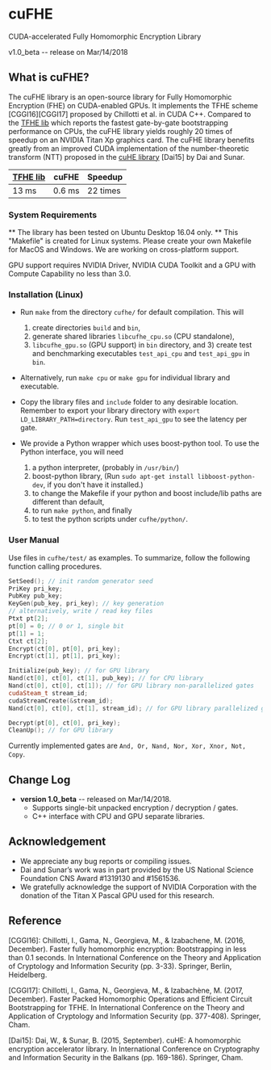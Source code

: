# cuFHE
CUDA-accelerated Fully Homomorphic Encryption Library

v1.0_beta -- release on Mar/14/2018

## What is cuFHE?
The cuFHE library is an open-source library for Fully Homomorphic Encryption (FHE) on CUDA-enabled GPUs. It implements the TFHE scheme [CGGI16][CGGI17] proposed by Chillotti et al. in CUDA C++. Compared to the [TFHE lib](https://github.com/tfhe/tfhe) which reports the fastest gate-by-gate bootstrapping performance on CPUs, the cuFHE library yields roughly 20 times of speedup on an NVIDIA Titan Xp graphics card. The cuFHE library benefits greatly from an improved CUDA implementation of the number-theoretic transform (NTT) proposed in the [cuHE library](https://github.com/vernamlab/cuHE) [Dai15] by Dai and Sunar.

| [TFHE lib](https://github.com/tfhe/tfhe) | cuFHE | Speedup |
|---|---|---|
| 13 ms | 0.6 ms | 22 times |

### System Requirements
** The library has been tested on Ubuntu Desktop 16.04 only. **
This "Makefile" is created for Linux systems. Please create your own Makefile for MacOS and Windows. We are working on cross-platform support.

GPU support requires NVIDIA Driver, NVIDIA CUDA Toolkit and a GPU with Compute Capability no less than 3.0.

### Installation (Linux)
- Run `make` from the directory `cufhe/` for default compilation. This will
  1. create directories `build` and `bin`,
  2. generate shared libraries `libcufhe_cpu.so` (CPU standalone),
  3. `libcufhe_gpu.so` (GPU support) in `bin` directory, and 3) create test and benchmarking executables `test_api_cpu` and `test_api_gpu` in `bin`.

- Alternatively, run `make cpu` or `make gpu` for individual library and executable.
- Copy the library files and `include` folder to any desirable location. Remember to export your library directory with `export LD_LIBRARY_PATH=directory`. Run `test_api_gpu` to see the latency per gate.
- We provide a Python wrapper which uses boost-python tool. To use the Python interface, you will need
  1. a python interpreter, (probably in `/usr/bin/`)
  2. boost-python library, (Run `sudo apt-get install libboost-python-dev`, if you don't have it installed.)
  3. to change the Makefile if your python and boost include/lib paths are different than default,
  4. to run `make python`, and finally
  5. to test the python scripts under `cufhe/python/`.

### User Manual
Use files in `cufhe/test/` as examples. To summarize, follow the following function calling procedures.
```c++
SetSeed(); // init random generator seed
PriKey pri_key;
PubKey pub_key;
KeyGen(pub_key, pri_key); // key generation
// alternatively, write / read key files
Ptxt pt[2];
pt[0] = 0; // 0 or 1, single bit
pt[1] = 1;
Ctxt ct[2];
Encrypt(ct[0], pt[0], pri_key);
Encrypt(ct[1], pt[1], pri_key);

Initialize(pub_key); // for GPU library
Nand(ct[0], ct[0], ct[1], pub_key); // for CPU library
Nand(ct[0], ct[0], ct[1]); // for GPU library non-parallelized gates
cudaSteam_t stream_id;
cudaStreamCreate(&stream_id);
Nand(ct[0], ct[0], ct[1], stream_id); // for GPU library parallelized gates

Decrypt(pt[0], ct[0], pri_key);
CleanUp(); // for GPU library
```

Currently implemented gates are `And, Or, Nand, Nor, Xor, Xnor, Not, Copy`.

## Change Log
- **version 1.0_beta** -- released on Mar/14/2018.
  - Supports single-bit unpacked encryption / decryption / gates.
  - C++ interface with CPU and GPU separate libraries.

## Acknowledgement
- We appreciate any bug reports or compiling issues.
- Dai and Sunar’s work was in part provided by the US National Science Foundation CNS Award #1319130 and #1561536.
- We gratefully acknowledge the support of NVIDIA Corporation with the donation of the Titan X Pascal GPU used for this research.

## Reference
[CGGI16]: Chillotti, I., Gama, N., Georgieva, M., & Izabachene, M. (2016, December). Faster fully homomorphic encryption: Bootstrapping in less than 0.1 seconds. In International Conference on the Theory and Application of Cryptology and Information Security (pp. 3-33). Springer, Berlin, Heidelberg.

[CGGI17]: Chillotti, I., Gama, N., Georgieva, M., & Izabachène, M. (2017, December). Faster Packed Homomorphic Operations and Efficient Circuit Bootstrapping for TFHE. In International Conference on the Theory and Application of Cryptology and Information Security (pp. 377-408). Springer, Cham.

[Dai15]: Dai, W., & Sunar, B. (2015, September). cuHE: A homomorphic encryption accelerator library. In International Conference on Cryptography and Information Security in the Balkans (pp. 169-186). Springer, Cham.
